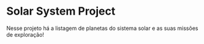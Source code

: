 # Solar System Project

Nesse projeto há a listagem de planetas do sistema solar e as suas missões de exploração! 